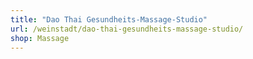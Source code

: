 ```yaml
---
title: "Dao Thai Gesundheits-Massage-Studio"
url: /weinstadt/dao-thai-gesundheits-massage-studio/
shop: Massage
---
```

